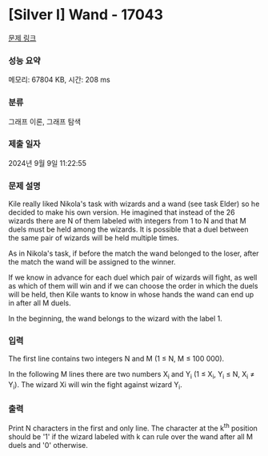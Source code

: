 # [Silver I] Wand - 17043 

[문제 링크](https://www.acmicpc.net/problem/17043) 

### 성능 요약

메모리: 67804 KB, 시간: 208 ms

### 분류

그래프 이론, 그래프 탐색

### 제출 일자

2024년 9월 9일 11:22:55

### 문제 설명

<p>Kile really liked Nikola's task with wizards and a wand (see task Elder) so he decided to make his own version. He imagined that instead of the 26 wizards there are N of them labeled with integers from 1 to N and that M duels must be held among the wizards. It is possible that a duel between the same pair of wizards will be held multiple times.</p>

<p>As in Nikola's task, if before the match the wand belonged to the loser, after the match the wand will be assigned to the winner.</p>

<p>If we know in advance for each duel which pair of wizards will fight, as well as which of them will win and if we can choose the order in which the duels will be held, then Kile wants to know in whose hands the wand can end up in after all M duels.</p>

<p>In the beginning, the wand belongs to the wizard with the label 1.</p>

### 입력 

 <p>The first line contains two integers N and M (1 ≤ N, M ≤ 100 000).</p>

<p>In the following M lines there are two numbers X<sub>i</sub> and Y<sub>i</sub> (1 ≤ X<sub>i</sub>, Y<sub>i</sub> ≤ N, X<sub>i</sub> ≠ Y<sub>i</sub>). The wizard Xi will win the fight against wizard Y<sub>i</sub>.</p>

### 출력 

 <p>Print N characters in the first and only line. The character at the k<sup>th</sup> position should be '1' if the wizard labeled with k can rule over the wand after all M duels and '0' otherwise.</p>

